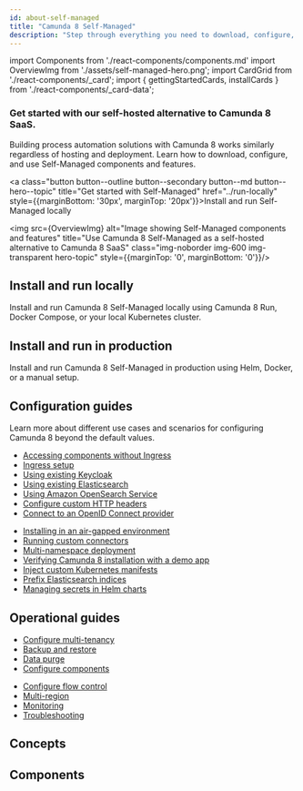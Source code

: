 ```yaml
---
id: about-self-managed
title: "Camunda 8 Self-Managed"
description: "Step through everything you need to download, configure, and work with components of Camunda 8 Self-Managed, a self-hosted alternative to using Camunda 8 SaaS."
---
```


import Components from './react-components/components.md'
import OverviewImg from './assets/self-managed-hero.png';
import CardGrid from './react-components/\_card';
import { gettingStartedCards, installCards } from './react-components/\_card-data';

<h3 style={{marginTop: '-10px', marginBottom: '60px', fontWeight: 'normal'}}>Get started with our self-hosted alternative to Camunda 8 SaaS.</h3>

<div class="double-column-container">
<div class="double-column-left"  style={{marginRight: '50px', flex: '1.35'}}>

Building process automation solutions with Camunda 8 works similarly regardless of hosting and deployment. Learn how to download, configure, and use Self-Managed components and features.

<a class="button button--outline button--secondary button--md button--hero--topic" title="Get started with Self-Managed" href="../run-locally" style={{marginBottom: '30px', marginTop: '20px'}}>Install and run Self-Managed locally</a>

</div>
<div class="double-column-right" style={{flex: '1'}}>

<img src={OverviewImg} alt="Image showing Self-Managed components and features" title="Use Camunda 8 Self-Managed as a self-hosted alternative to Camunda 8 SaaS" class="img-noborder img-600 img-transparent hero-topic" style={{marginTop: '0', marginBottom: '0'}}/>

</div>
</div>

## Install and run locally

Install and run Camunda 8 Self-Managed locally using Camunda 8 Run, Docker Compose, or your local Kubernetes cluster.

<CardGrid card={gettingStartedCards} />

## Install and run in production

Install and run Camunda 8 Self-Managed in production using Helm, Docker, or a manual setup.

<CardGrid card={installCards} />

## Configuration guides

Learn more about different use cases and scenarios for configuring Camunda 8 beyond the default values.

<div class="double-column-container">
<div class="double-column-left"  style={{marginRight: '30px', flex: '1'}}>

- [Accessing components without Ingress](/self-managed/setup/guides/accessing-components-without-ingress.md)
- [Ingress setup](/self-managed/setup/guides/ingress-setup.md)
- [Using existing Keycloak](/self-managed/setup/guides/using-existing-keycloak.md)
- [Using existing Elasticsearch](/self-managed/setup/guides/using-existing-elasticsearch.md)
- [Using Amazon OpenSearch Service](/self-managed/setup/guides/using-existing-opensearch.md)
- [Configure custom HTTP headers](/self-managed/setup/guides/configure-db-custom-headers.md)
- [Connect to an OpenID Connect provider](/self-managed/setup/guides/connect-to-an-oidc-provider.md)

</div>
<div class="double-column-right" style={{flex: '1'}}>

- [Installing in an air-gapped environment](/self-managed/setup/guides/air-gapped-installation.md)
- [Running custom connectors](/self-managed/setup/guides/running-custom-connectors.md)
- [Multi-namespace deployment](/self-managed/setup/guides/multi-namespace-deployment.md)
- [Verifying Camunda 8 installation with a demo app](/self-managed/setup/guides/installing-payment-example.md)
- [Inject custom Kubernetes manifests](/self-managed/setup/guides/add-extra-manifests.md)
- [Prefix Elasticsearch indices](/self-managed/setup/guides/configure-elastcisearch-prefix-indices.md)
- [Managing secrets in Helm charts](/self-managed/setup/guides/secret-management.md)

</div>
</div>

## Operational guides

<div class="double-column-container">
<div class="double-column-left"  style={{marginRight: '30px', flex: '1'}}>

- [Configure multi-tenancy](/self-managed/operational-guides/configure-multi-tenancy.md)
- [Backup and restore](/self-managed/operational-guides/backup-restore/backup-and-restore.md)
- [Data purge](/self-managed/operational-guides/data-purge.md)
- [Configure components](/self-managed/operational-guides/application-configs.md)

</div>
<div class="double-column-right" style={{flex: '1'}}>

- [Configure flow control](/self-managed/operational-guides/configure-flow-control/configure-flow-control.md)
- [Multi-region](/self-managed/operational-guides/multi-region/dual-region-ops.md)
- [Monitoring](/self-managed/operational-guides/monitoring/log-levels.md)
- [Troubleshooting](/self-managed/operational-guides/troubleshooting/troubleshooting.md)

</div>
</div>



## Concepts

## Components
